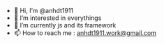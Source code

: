 - 👋 Hi, I’m @anhdt1911
- 👀 I’m interested in everythings
- 🌱 I’m currently js and its framework
- 📫 How to reach me : anhdt1911.work@gmail.com

<!---
anhdt1911/anhdt1911 is a ✨ special ✨ repository because its `README.md` (this file) appears on your GitHub profile.
You can click the Preview link to take a look at your changes.
--->
